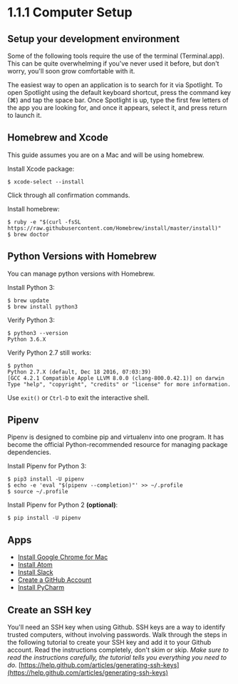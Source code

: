 # 1.1.1 Computer Setup

## Setup your development environment

Some of the following tools require the use of the terminal (Terminal.app). This can be quite overwhelming if you've never used it before, but don't worry, you'll soon grow comfortable with it.

The easiest way to open an application is to search for it via Spotlight. To open Spotlight using the default keyboard shortcut, press the command key (⌘) and tap the space bar. Once Spotlight is up, type the first few letters of the app you are looking for, and once it appears, select it, and press return to launch it.

## Homebrew and Xcode

This guide assumes you are on a Mac and will be using homebrew.

Install Xcode package:

```
$ xcode-select --install
```

Click through all confirmation commands.

Install homebrew:

```
$ ruby -e "$(curl -fsSL https://raw.githubusercontent.com/Homebrew/install/master/install)"
$ brew doctor
```

## Python Versions with Homebrew

You can manage python versions with Homebrew. 

Install Python 3:

```
$ brew update
$ brew install python3
```

Verify Python 3:

```
$ python3 --version
Python 3.6.X
```

Verify Python 2.7 still works:

```
$ python
Python 2.7.X (default, Dec 18 2016, 07:03:39)
[GCC 4.2.1 Compatible Apple LLVM 8.0.0 (clang-800.0.42.1)] on darwin
Type "help", "copyright", "credits" or "license" for more information.
```

Use `exit()` or `Ctrl-D` to exit the interactive shell.

## Pipenv

Pipenv is designed to combine pip and virtualenv into one program. It has become the official Python-recommended resource for managing package dependencies.

Install Pipenv for Python 3:

```
$ pip3 install -U pipenv
$ echo -e 'eval "$(pipenv --completion)"' >> ~/.profile
$ source ~/.profile
```

Install Pipenv for Python 2 **(optional)**:

```
$ pip install -U pipenv
```

## Apps

* [Install Google Chrome for Mac](https://www.google.com/chrome/)
* [Install Atom](https://atom.io/)
* [Install Slack](https://slack.com/downloads/mac)
* [Create a GitHub Account](https://github.com/)
* [Install PyCharm](https://www.jetbrains.com/pycharm/)

## Create an SSH key

You'll need an SSH key when using Github. SSH keys are a way to identify trusted computers, without involving passwords. Walk through the steps in the following tutorial to create your SSH key and add it to your Github account. Read the instructions completely, don't skim or skip. *Make sure to read the instructions carefully, the tutorial tells you everything you need to do.* [https://help.github.com/articles/generating-ssh-keys](https://help.github.com/articles/generating-ssh-keys)
